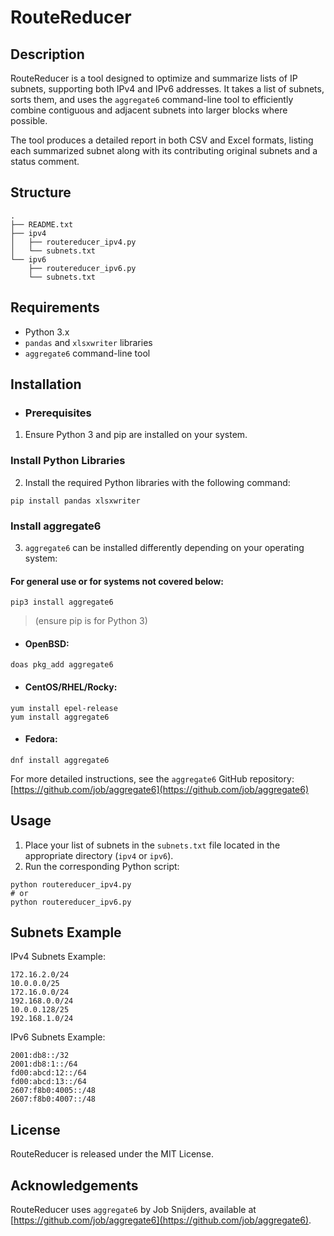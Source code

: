 
# RouteReducer

## Description
RouteReducer is a tool designed to optimize and summarize lists of IP subnets, supporting both IPv4 and IPv6 addresses. It takes a list of subnets, sorts them, and uses the `aggregate6` command-line tool to efficiently combine contiguous and adjacent subnets into larger blocks where possible.  

The tool produces a detailed report in both CSV and Excel formats, listing each summarized subnet along with its contributing original subnets and a status comment.

## Structure
```
.
├── README.txt
├── ipv4
│   ├── routereducer_ipv4.py
│   └── subnets.txt
└── ipv6
    ├── routereducer_ipv6.py
    └── subnets.txt
```

## Requirements
- Python 3.x
- `pandas` and `xlsxwriter` libraries
- `aggregate6` command-line tool

## Installation

- ### Prerequisites
1. Ensure Python 3 and pip are installed on your system.

### Install Python Libraries
2. Install the required Python libraries with the following command:
```
pip install pandas xlsxwriter
```

### Install aggregate6
3. `aggregate6` can be installed differently depending on your operating system:

#### For general use or for systems not covered below:
```
pip3 install aggregate6
```
>(ensure pip is for Python 3)
- #### OpenBSD:
```
doas pkg_add aggregate6
```
- #### CentOS/RHEL/Rocky:
```
yum install epel-release
yum install aggregate6
```
- #### Fedora:
```
dnf install aggregate6
```
For more detailed instructions, see the `aggregate6` GitHub repository:
 [https://github.com/job/aggregate6](https://github.com/job/aggregate6)


## Usage
1. Place your list of subnets in the `subnets.txt` file located in the appropriate directory (`ipv4` or `ipv6`).
2. Run the corresponding Python script:
```
python routereducer_ipv4.py
# or
python routereducer_ipv6.py
```

## Subnets Example
IPv4 Subnets Example:
```
172.16.2.0/24
10.0.0.0/25
172.16.0.0/24
192.168.0.0/24
10.0.0.128/25
192.168.1.0/24
```

IPv6 Subnets Example:
```
2001:db8::/32
2001:db8:1::/64
fd00:abcd:12::/64
fd00:abcd:13::/64
2607:f8b0:4005::/48
2607:f8b0:4007::/48
```

## License
RouteReducer is released under the MIT License.

## Acknowledgements
RouteReducer uses `aggregate6` by Job Snijders, available at [https://github.com/job/aggregate6](https://github.com/job/aggregate6).
